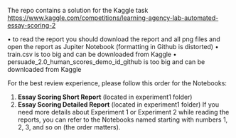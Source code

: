 The repo contains a solution for the Kaggle task https://www.kaggle.com/competitions/learning-agency-lab-automated-essay-scoring-2

•	to read the report you should download the report and all png files and open the report as Jupiter Notebook (formatting in Github is distorted)
•	train.csv is too big and can be downloaded from Kaggle
•	persuade_2.0_human_scores_demo_id_github is too big and can be downloaded from Kaggle

For the best review experience, please follow this order for the Notebooks:

1) **Essay Scoring Short Report** (located in experiment1 folder)
2) **Essay Scoring Detailed Report** (located in experiment1 folder)
If you need more details about Experiment 1 or Experiment 2 while reading the reports, you can refer to the Notebooks named starting with numbers 1, 2, 3, and so on (the order matters).

